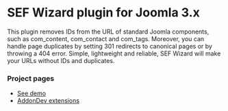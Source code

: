 # SEF Wizard plugin for Joomla 3.x
This plugin removes IDs from the URL of standard Joomla components, such as com_content, com_contact and com_tags. 
Moreover, you can handle page duplicates by setting 301 redirects to canonical pages or 
by throwing a 404 error. Simple, lightweight and reliable, SEF Wizard will make your URLs without IDs and 
duplicates.

### Project pages
* [See demo](http://addondev.com/sefwizard)
* [AddonDev extensions](https://addondev.com/#!extensions)

